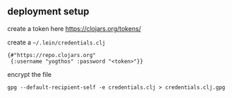 ## deployment setup

create a token here https://clojars.org/tokens/

create a `~/.lein/credentials.clj`

```
{#"https://repo.clojars.org"
 {:username "yogthos" :password "<token>"}}
```

encrypt the file

```
gpg --default-recipient-self -e credentials.clj > credentials.clj.gpg
```
